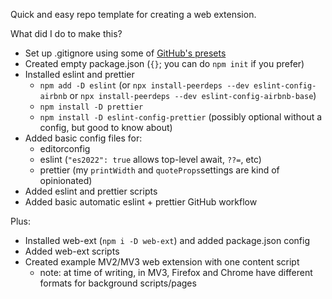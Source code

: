 Quick and easy repo template for creating a web extension.

What did I do to make this?

- Set up .gitignore using some of [GitHub's presets](https://github.com/github/gitignore)
- Created empty package.json (`{}`; you can do `npm init` if you prefer)
- Installed eslint and prettier
  - `npm add -D eslint` (or `npx install-peerdeps --dev eslint-config-airbnb` or `npx install-peerdeps --dev eslint-config-airbnb-base`)
  - `npm install -D prettier`
  - `npm install -D eslint-config-prettier` (possibly optional without a config, but good to know about)
- Added basic config files for:
  - editorconfig
  - eslint (`"es2022": true` allows top-level await, `??=`, etc)
  - prettier (my `printWidth` and `quoteProps`settings are kind of opinionated)
- Added eslint and prettier scripts
- Added basic automatic eslint + prettier GitHub workflow

Plus:

- Installed web-ext (`npm i -D web-ext`) and added package.json config
- Added web-ext scripts
- Created example MV2/MV3 web extension with one content script
  - note: at time of writing, in MV3, Firefox and Chrome have different formats for background scripts/pages
